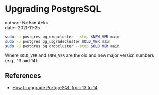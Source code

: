 # Upgrading PostgreSQL

author:: Nathan Acks  
date:: 2021-11-25

```bash
sudo -u postgres pg_dropcluster --stop $NEW_VER main
sudo -u postgres pg_upgradecluster $OLD_VER main
sudo -u postgres pg_dropcluster --stop $OLD_VER main
```

Where `$OLD_VER` and `$NEW_VER` are the old and new major version numbers (e.g., 13 and 14).

## References

* [How to upgrade PostgreSQL from 13 to 14](https://www.netvizura.com/blog/how-to-upgrade-postgresql-from-13-to-14)
